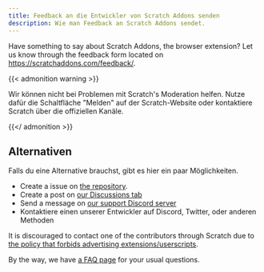 ```yaml
---
title: Feedback an die Entwickler von Scratch Addons senden
description: Wie man Feedback an Scratch Addons sendet.
---
```


Have something to say about Scratch Addons, the browser extension? Let us know through the feedback form located on https://scratchaddons.com/feedback/.

{{< admonition warning >}}

Wir können nicht bei Problemen mit Scratch's Moderation helfen. Nutze dafür die Schaltfläche "Melden" auf der Scratch-Website oder kontaktiere Scratch über die offiziellen Kanäle.

{{</ admonition >}}

## Alternativen

Falls du eine Alternative brauchst, gibt es hier ein paar Möglichkeiten.

- Create a issue on [the repository](https://github.com/ScratchAddons/ScratchAddons/issues).
- Create a post on [our Discussions tab](https://github.com/ScratchAddons/ScratchAddons/discussions)
- Send a message on [our support Discord server](https://discord.gg/R5NBqwMjNc)
- Kontaktiere einen unserer Entwickler auf Discord, Twitter, oder anderen Methoden

It is discouraged to contact one of the contributors through Scratch due to [the policy that forbids advertising extensions/userscripts](https://scratch.mit.edu/discuss/post/2907564/).

By the way, we have [a FAQ page](https://scratchaddons.com/docs/faq/) for your usual questions.
